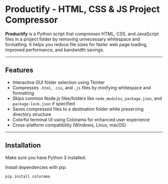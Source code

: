 # Productify - HTML, CSS & JS Project Compressor

**Productify** is a Python script that compresses HTML, CSS, and JavaScript files in a project folder by removing unnecessary whitespace and formatting. It helps you reduce file sizes for faster web page loading, improved performance, and bandwidth savings.

---

## Features

- Interactive GUI folder selection using Tkinter
- Compresses `.html`, `.css`, and `.js` files by minifying whitespace and formatting
- Skips common Node.js files/folders like `node_modules`, `package.json`, and `package-lock.json` if specified
- Saves compressed files to a destination folder while preserving directory structure
- Colorful terminal UI using Colorama for enhanced user experience
- Cross-platform compatibility (Windows, Linux, macOS)

---

## Installation

Make sure you have Python 3 installed.

Install dependencies with pip:

```bash
pip install colorama
